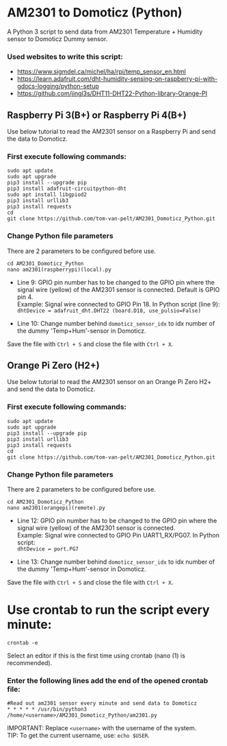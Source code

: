 # AM2301 to Domoticz (Python)

A Python 3 script to send data from AM2301 Temperature + Humidity sensor to Domoticz Dummy sensor.
### Used websites to write this script: 
- https://www.sigmdel.ca/michel/ha/rpi/temp_sensor_en.html
- https://learn.adafruit.com/dht-humidity-sensing-on-raspberry-pi-with-gdocs-logging/python-setup
- https://github.com/jingl3s/DHT11-DHT22-Python-library-Orange-PI

## Raspberry Pi 3(B+) or Raspberry Pi 4(B+)
Use below tutorial to read the AM2301 sensor on a Raspberry Pi and send the data to Domoticz.

### First execute following commands:
```
sudo apt update
sudo apt upgrade
pip3 install --upgrade pip
pip3 install adafruit-circuitpython-dht
sudo apt install libgpiod2
pip3 install urllib3
pip3 install requests
cd
git clone https://github.com/tom-van-pelt/AM2301_Domoticz_Python.git
```
### Change Python file parameters
There are 2 parameters to be configured before use.
```
cd AM2301_Domoticz_Python
nano am2301(raspberrypi)(local).py
```
- Line 9: GPIO pin number has to be changed to the GPIO pin where the signal wire (yellow) of the AM2301 sensor is connected. Default is GPIO pin 4.\
Example: Signal wire connected to GPIO Pin 18. In Python script (line 9):\
```dhtDevice = adafruit_dht.DHT22 (board.D18, use_pulsio=False)```

- Line 10: Change number behind ```domoticz_sensor_idx``` to idx number of the dummy 'Temp+Hum'-sensor in Domoticz.

Save the file with ```Ctrl + S``` and close the file with ```Ctrl + X```.

## Orange Pi Zero (H2+)
Use below tutorial to read the AM2301 sensor on an Orange Pi Zero H2+ and send the data to Domoticz.

### First execute following commands:
```
sudo apt update
sudo apt upgrade
pip3 install --upgrade pip
pip3 install urllib3
pip3 install requests
cd
git clone https://github.com/tom-van-pelt/AM2301_Domoticz_Python.git
```
### Change Python file parameters
There are 2 parameters to be configured before use.
```
cd AM2301_Domoticz_Python
nano am2301(orangepi)(remote).py
```
- Line 12: GPIO pin number has to be changed to the GPIO pin where the signal wire (yellow) of the AM2301 sensor is connected.\
Example: Signal wire connected to GPIO Pin UART1_RX/PG07. In Python script:\
```dhtDevice = port.PG7```

- Line 13: Change number behind ```domoticz_sensor_idx``` to idx number of the dummy 'Temp+Hum'-sensor in Domoticz.

Save the file with ```Ctrl + S``` and close the file with ```Ctrl + X```.

# Use crontab to run the script every minute: 
```
crontab -e
```
Select an editor if this is the first time using crontab (nano (1) is recommended).
### Enter the following lines add the end of the opened crontab file:
```
#Read out am2301 sensor every minute and send data to Domoticz
* * * * * /usr/bin/python3 /home/<username>/AM2301_Domoticz_Python/am2301.py
```
IMPORTANT: Replace ```<username>``` with the username of the system.\
TIP: To get the current username, use: ```echo $USER```.

